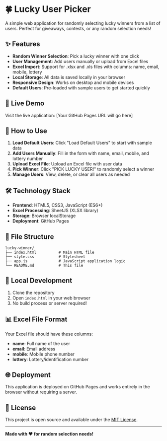 # 🍀 Lucky User Picker

A simple web application for randomly selecting lucky winners from a list of users. Perfect for giveaways, contests, or any random selection needs!

## ✨ Features

- **Random Winner Selection**: Pick a lucky winner with one click
- **User Management**: Add users manually or upload from Excel files
- **Excel Import**: Support for .xlsx and .xls files with columns: name, email, mobile, lottery
- **Local Storage**: All data is saved locally in your browser
- **Responsive Design**: Works on desktop and mobile devices
- **Default Users**: Pre-loaded with sample users to get started quickly

## 🚀 Live Demo

Visit the live application: [Your GitHub Pages URL will go here]

## 📱 How to Use

1. **Load Default Users**: Click "Load Default Users" to start with sample data
2. **Add Users Manually**: Fill in the form with name, email, mobile, and lottery number
3. **Upload Excel File**: Upload an Excel file with user data
4. **Pick Winner**: Click "PICK LUCKY USER!" to randomly select a winner
5. **Manage Users**: View, delete, or clear all users as needed

## 🛠️ Technology Stack

- **Frontend**: HTML5, CSS3, JavaScript (ES6+)
- **Excel Processing**: SheetJS (XLSX library)
- **Storage**: Browser localStorage
- **Deployment**: GitHub Pages

## 📁 File Structure

```
lucky-winner/
├── index.html          # Main HTML file
├── style.css           # Stylesheet
├── app.js              # JavaScript application logic
└── README.md           # This file
```

## 🔧 Local Development

1. Clone the repository
2. Open `index.html` in your web browser
3. No build process or server required!

## 📊 Excel File Format

Your Excel file should have these columns:
- **name**: Full name of the user
- **email**: Email address
- **mobile**: Mobile phone number
- **lottery**: Lottery/identification number

## 🌐 Deployment

This application is deployed on GitHub Pages and works entirely in the browser without requiring a server.

## 📝 License

This project is open source and available under the [MIT License](LICENSE).

---

**Made with ❤️ for random selection needs!** 